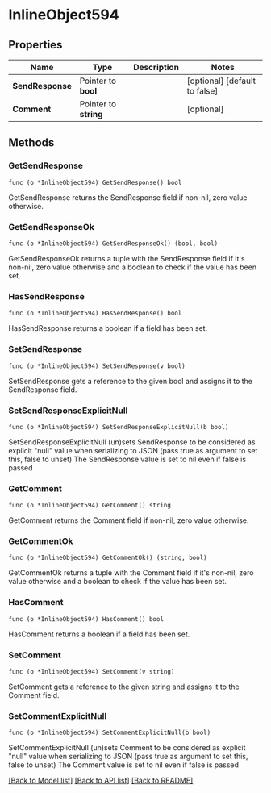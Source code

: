 # InlineObject594

## Properties

Name | Type | Description | Notes
------------ | ------------- | ------------- | -------------
**SendResponse** | Pointer to **bool** |  | [optional] [default to false]
**Comment** | Pointer to **string** |  | [optional] 

## Methods

### GetSendResponse

`func (o *InlineObject594) GetSendResponse() bool`

GetSendResponse returns the SendResponse field if non-nil, zero value otherwise.

### GetSendResponseOk

`func (o *InlineObject594) GetSendResponseOk() (bool, bool)`

GetSendResponseOk returns a tuple with the SendResponse field if it's non-nil, zero value otherwise
and a boolean to check if the value has been set.

### HasSendResponse

`func (o *InlineObject594) HasSendResponse() bool`

HasSendResponse returns a boolean if a field has been set.

### SetSendResponse

`func (o *InlineObject594) SetSendResponse(v bool)`

SetSendResponse gets a reference to the given bool and assigns it to the SendResponse field.

### SetSendResponseExplicitNull

`func (o *InlineObject594) SetSendResponseExplicitNull(b bool)`

SetSendResponseExplicitNull (un)sets SendResponse to be considered as explicit "null" value
when serializing to JSON (pass true as argument to set this, false to unset)
The SendResponse value is set to nil even if false is passed
### GetComment

`func (o *InlineObject594) GetComment() string`

GetComment returns the Comment field if non-nil, zero value otherwise.

### GetCommentOk

`func (o *InlineObject594) GetCommentOk() (string, bool)`

GetCommentOk returns a tuple with the Comment field if it's non-nil, zero value otherwise
and a boolean to check if the value has been set.

### HasComment

`func (o *InlineObject594) HasComment() bool`

HasComment returns a boolean if a field has been set.

### SetComment

`func (o *InlineObject594) SetComment(v string)`

SetComment gets a reference to the given string and assigns it to the Comment field.

### SetCommentExplicitNull

`func (o *InlineObject594) SetCommentExplicitNull(b bool)`

SetCommentExplicitNull (un)sets Comment to be considered as explicit "null" value
when serializing to JSON (pass true as argument to set this, false to unset)
The Comment value is set to nil even if false is passed

[[Back to Model list]](../README.md#documentation-for-models) [[Back to API list]](../README.md#documentation-for-api-endpoints) [[Back to README]](../README.md)


